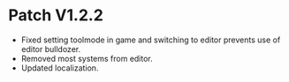 ﻿# Patch V1.2.2
* Fixed setting toolmode in game and switching to editor prevents use of editor bulldozer.
* Removed most systems from editor.
* Updated localization.